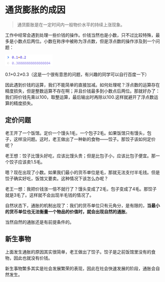 # 通货膨胀的成因

> 通货膨胀是在一定时间内一般物价水平的持续上涨现象。

工作中经常会遇到处理一些价钱的操作。价钱当然也是小数，只不过比较特殊，最多是小数点后两位。小数在称序中被称为浮点数，但是浮点数的操作涉及到一个问题：

![budengyu](./img/20201118/1607419949.jpg)

0.1+0.2≠0.3（这是一个很有意思的问题，有兴趣的同学可以自行百度一下）

因此遇到价钱的运算，我们不能简单的直接加减。如何处理呢？浮点数的运算存在精度损失，但是整数运算不存在啊；并且价钱最多到小数点后两位。那就好办了：我们将价钱先乘以100，取整运算，最后输出时再除以100.这样就避开了浮点数运算的精度损失。

## 定价问题

老王开了一个饭馆。定价一个馒头1毛，一个包子2毛。如果饭馆只有馒头，包子，这样没问题。这时，老王做出了一种新的食物——饺子。那饺子该如何定价呢？

老王想：饺子比馒头好吃，应该比馒头贵；但是比包子小，应该比包子便宜。那一个饺子应该卖1.5毛。

嗯？现在出现了小数。如果我们最小的货币单位是毛，那就无法支付半毛钱。但是饺子确实好吃，饭馆又要卖。这种情况下该怎么办呢？

老王一想：我把价钱涨一倍不就行了？馒头变成了2毛，包子变成了4毛。那饺子就是3毛了。这样就不会出现半毛钱的情况了。

自然状态下，通胀的机制出现了：我们的货币单位只有元角分，是有限的，**当最小的货币单位也无法衡量一个物品的价值时，就会出现自然的通胀**。

当然自然的通胀还是有前提条件的。

## 新生事物

上面发生通胀的原因其实很简单，老王做出了饺子。饺子是之前饭馆里没有的食物，因此也就没有价钱。

新生事物繁多其实是社会发展繁荣的表现，因此在社会快速发展的阶段，通胀会自然发生。
